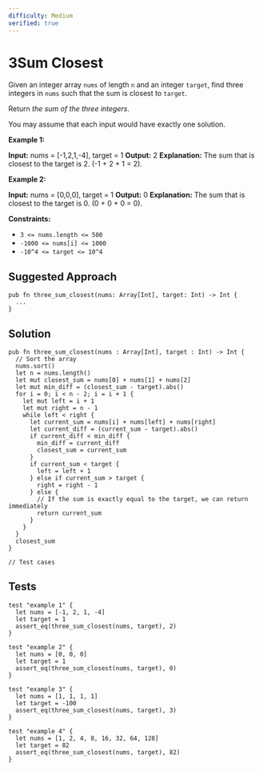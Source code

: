 ```yaml
---
difficulty: Medium
verified: true
---
```


# 3Sum Closest

Given an integer array `nums` of length `n` and an integer `target`, find three integers in `nums` such that the sum is closest to `target`.

Return _the sum of the three integers_.

You may assume that each input would have exactly one solution.

**Example 1:**

**Input:** nums = \[-1,2,1,-4\], target = 1
**Output:** 2
**Explanation:** The sum that is closest to the target is 2. (-1 + 2 + 1 = 2).

**Example 2:**

**Input:** nums = \[0,0,0\], target = 1
**Output:** 0
**Explanation:** The sum that is closest to the target is 0. (0 + 0 + 0 = 0).

**Constraints:**

* `3 <= nums.length <= 500`
* `-1000 <= nums[i] <= 1000`
* `-10^4 <= target <= 10^4`

## Suggested Approach

```mbt nocheck
pub fn three_sum_closest(nums: Array[Int], target: Int) -> Int {
  ...
}
```

## Solution

```mbt
pub fn three_sum_closest(nums : Array[Int], target : Int) -> Int {
  // Sort the array
  nums.sort()
  let n = nums.length()
  let mut closest_sum = nums[0] + nums[1] + nums[2]
  let mut min_diff = (closest_sum - target).abs()
  for i = 0; i < n - 2; i = i + 1 {
    let mut left = i + 1
    let mut right = n - 1
    while left < right {
      let current_sum = nums[i] + nums[left] + nums[right]
      let current_diff = (current_sum - target).abs()
      if current_diff < min_diff {
        min_diff = current_diff
        closest_sum = current_sum
      }
      if current_sum < target {
        left = left + 1
      } else if current_sum > target {
        right = right - 1
      } else {
        // If the sum is exactly equal to the target, we can return immediately
        return current_sum
      }
    }
  }
  closest_sum
}

// Test cases
```

## Tests

```moonbit
test "example 1" {
  let nums = [-1, 2, 1, -4]
  let target = 1
  assert_eq(three_sum_closest(nums, target), 2)
}

test "example 2" {
  let nums = [0, 0, 0]
  let target = 1
  assert_eq(three_sum_closest(nums, target), 0)
}

test "example 3" {
  let nums = [1, 1, 1, 1]
  let target = -100
  assert_eq(three_sum_closest(nums, target), 3)
}

test "example 4" {
  let nums = [1, 2, 4, 8, 16, 32, 64, 128]
  let target = 82
  assert_eq(three_sum_closest(nums, target), 82)
}
```
